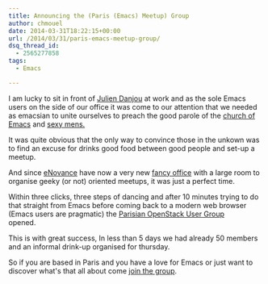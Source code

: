 ```yaml
---
title: Announcing the (Paris (Emacs) Meetup) Group
author: chmouel
date: 2014-03-31T18:22:15+00:00
url: /2014/03/31/paris-emacs-meetup-group/
dsq_thread_id:
  - 2565277858
tags:
  - Emacs

---
```

I am lucky to sit in front of [Julien Danjou][1] at work and as the sole Emacs users on the side of our office it was come to our attention that we needed as emacsian to unite ourselves to preach the good parole of the [church of Emacs][2] and [sexy mens.][3]

It was quite obvious that the only way to convince those in the unkown was to find an excuse for drinks good food between good people and set-up a meetup.

And since [eNovance][4] have now a very new [fancy office][5] with a large room to organise geeky (or not) oriented meetups, it was just a perfect time.

Within three clicks, three steps of dancing and after 10 minutes trying to do that straight from Emacs before coming back to a modern web browser (Emacs users are pragmatic) the [Parisian OpenStack User Group][6]  
opened.

This is with great success, In less than 5 days we had already 50 members and an informal drink-up organised for thursday.

So if you are based in Paris and you have a love for Emacs or just want to discover what's that all about come [join the group][6].

 [1]: http://julien.danjou.info/
 [2]: http://churchofemacs.org/
 [3]: http://rms.sexy
 [4]: http://enovance.com
 [5]: https://foursquare.com/v/enovance/53108314498e19f4c56805b4
 [6]: http://www.meetup.com/Paris-Emacs-Meetup/